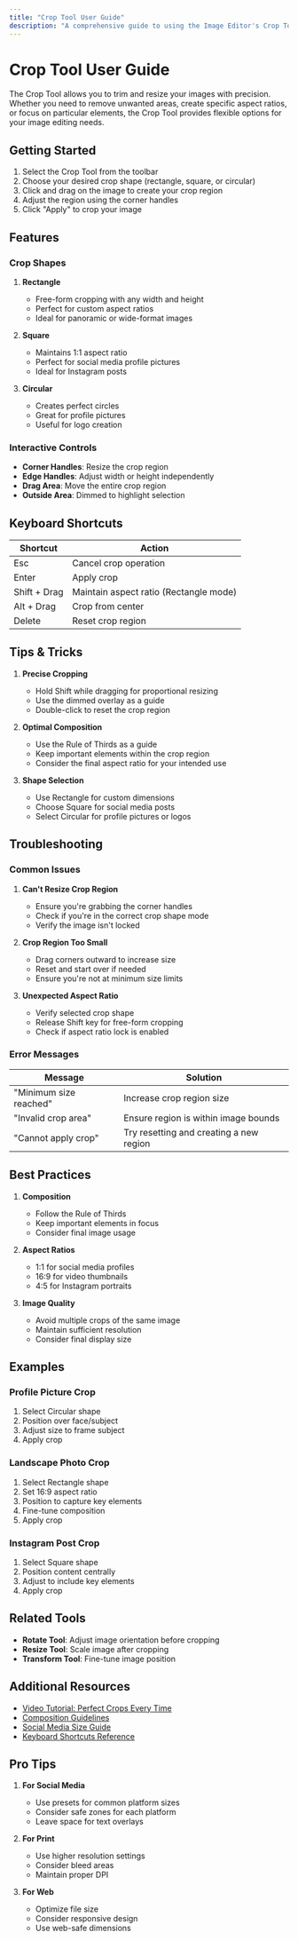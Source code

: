```yaml
---
title: "Crop Tool User Guide"
description: "A comprehensive guide to using the Image Editor's Crop Tool"
---
```


# Crop Tool User Guide

The Crop Tool allows you to trim and resize your images with precision. Whether you need to remove unwanted areas, create specific aspect ratios, or focus on particular elements, the Crop Tool provides flexible options for your image editing needs.

## Getting Started

1. Select the Crop Tool from the toolbar
2. Choose your desired crop shape (rectangle, square, or circular)
3. Click and drag on the image to create your crop region
4. Adjust the region using the corner handles
5. Click "Apply" to crop your image

## Features

### Crop Shapes

1. **Rectangle**
   - Free-form cropping with any width and height
   - Perfect for custom aspect ratios
   - Ideal for panoramic or wide-format images

2. **Square**
   - Maintains 1:1 aspect ratio
   - Perfect for social media profile pictures
   - Ideal for Instagram posts

3. **Circular**
   - Creates perfect circles
   - Great for profile pictures
   - Useful for logo creation

### Interactive Controls

- **Corner Handles**: Resize the crop region
- **Edge Handles**: Adjust width or height independently
- **Drag Area**: Move the entire crop region
- **Outside Area**: Dimmed to highlight selection

## Keyboard Shortcuts

| Shortcut | Action |
|----------|---------|
| Esc | Cancel crop operation |
| Enter | Apply crop |
| Shift + Drag | Maintain aspect ratio (Rectangle mode) |
| Alt + Drag | Crop from center |
| Delete | Reset crop region |

## Tips & Tricks

1. **Precise Cropping**
   - Hold Shift while dragging for proportional resizing
   - Use the dimmed overlay as a guide
   - Double-click to reset the crop region

2. **Optimal Composition**
   - Use the Rule of Thirds as a guide
   - Keep important elements within the crop region
   - Consider the final aspect ratio for your intended use

3. **Shape Selection**
   - Use Rectangle for custom dimensions
   - Choose Square for social media posts
   - Select Circular for profile pictures or logos

## Troubleshooting

### Common Issues

1. **Can't Resize Crop Region**
   - Ensure you're grabbing the corner handles
   - Check if you're in the correct crop shape mode
   - Verify the image isn't locked

2. **Crop Region Too Small**
   - Drag corners outward to increase size
   - Reset and start over if needed
   - Ensure you're not at minimum size limits

3. **Unexpected Aspect Ratio**
   - Verify selected crop shape
   - Release Shift key for free-form cropping
   - Check if aspect ratio lock is enabled

### Error Messages

| Message | Solution |
|---------|----------|
| "Minimum size reached" | Increase crop region size |
| "Invalid crop area" | Ensure region is within image bounds |
| "Cannot apply crop" | Try resetting and creating a new region |

## Best Practices

1. **Composition**
   - Follow the Rule of Thirds
   - Keep important elements in focus
   - Consider final image usage

2. **Aspect Ratios**
   - 1:1 for social media profiles
   - 16:9 for video thumbnails
   - 4:5 for Instagram portraits

3. **Image Quality**
   - Avoid multiple crops of the same image
   - Maintain sufficient resolution
   - Consider final display size

## Examples

### Profile Picture Crop
1. Select Circular shape
2. Position over face/subject
3. Adjust size to frame subject
4. Apply crop

### Landscape Photo Crop
1. Select Rectangle shape
2. Set 16:9 aspect ratio
3. Position to capture key elements
4. Fine-tune composition
5. Apply crop

### Instagram Post Crop
1. Select Square shape
2. Position content centrally
3. Adjust to include key elements
4. Apply crop

## Related Tools

- **Rotate Tool**: Adjust image orientation before cropping
- **Resize Tool**: Scale image after cropping
- **Transform Tool**: Fine-tune image position

## Additional Resources

- [Video Tutorial: Perfect Crops Every Time](#)
- [Composition Guidelines](#)
- [Social Media Size Guide](#)
- [Keyboard Shortcuts Reference](#)

## Pro Tips

1. **For Social Media**
   - Use presets for common platform sizes
   - Consider safe zones for each platform
   - Leave space for text overlays

2. **For Print**
   - Use higher resolution settings
   - Consider bleed areas
   - Maintain proper DPI

3. **For Web**
   - Optimize file size
   - Consider responsive design
   - Use web-safe dimensions
